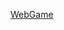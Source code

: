 <a href="https://lemon4ik6484.github.io/Flint_the_flower/index.html" target="_blank">WebGame</a><br>
